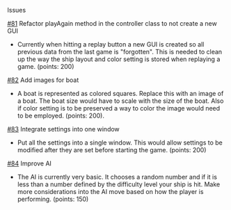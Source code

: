 Issues

[#81](https://github.com/ucsb-cs56-projects/cs56-games-battleship/issues/81) Refactor playAgain method in the controller class to not create a new GUI
- Currently when hitting a replay button a new GUI is created so all previous data from the last game is "forgotten". This is needed to clean up the way the ship layout and color setting is stored when replaying a game. (points: 200)

[#82](https://github.com/ucsb-cs56-projects/cs56-games-battleship/issues/82) Add images for boat
- A boat is represented as colored squares. Replace this with an image of a boat. The boat size would have to scale with the size of the boat. Also if color setting is to be preserved a way to color the image would need to be employed. (points: 200).

[#83](https://github.com/ucsb-cs56-projects/cs56-games-battleship/issues/83) Integrate settings into one window
- Put all the settings into a single window. This would allow settings to be modified after they are set before starting the game. (points: 200)

[#84](https://github.com/ucsb-cs56-projects/cs56-games-battleship/issues/84) Improve AI
- The AI is currently very basic. It chooses a random number and if it is less than a number defined by the difficulty level your ship is hit. Make more considerations into the AI move based on how the player is performing. (points: 150)
